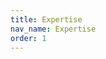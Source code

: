 ```yaml
---
title: Expertise
nav_name: Expertise
order: 1
---
```


<text-image image="/images/expertise-1.png">
<template v-slot:left>

## Yeah, we've
# Got skills
<br/>

Truly breakthrough product development
requires high quality engineering capabilities and
services. As a knowledge-based company, we
use a stage-gate approach that involves constant
testing, refinement, and communication.

At PCDworks, we have the team, technology, and
tenacity to take on even the most impossible
engineering challenges.


</template>
</text-image>

<image-text image="/images/expertise-2.png" trim>
<template v-slot:right>

## Electrical Engineering
<br/>

Because many of our solutions require
electro-mechanical subsystems, we maintain strong
electrical engineering capabilities across a range of
disciplines including firmware design, software design,
RF communication, and analog communication
systems. Our capabilities include:

* Electronic design and simulation
* Embedded software development
* PCB design and rapid prototyping
* Sensor design, mote design, and programming
* Wireless communication systems design
* Intelligent wireless ad hoc networks
* Positioning systems design
* Power consumption optimization
* RF, Microwave
* Control system design

</template>
</image-text>

<text-image image="/images/expertise-3.png" trim>
<template v-slot:left>

## Mechanical Engineering
<br/>

With extensive engineering capabilities, we provide a
full range of services, including 3D CAD layouts,
electronic circuit design, analytical modeling, and
multi-physics simulation. Our mechanical engineering
team is dedicated to quickly producing strong designs
and performing engineering calculations to verify your
concept’s validity. Capabilities include:

* Analytical Modeling
* Solid Modeling
* Multi-physics FEA (Heat transfer, stress/strain, vibration and fatigue, CFD)
* Design for Manufacturing
* Computational Fluid Dynamic Modeling

<br/>
<v-row>
<v-col>

Our engineers are experts at all the standard mechanical engineering disciplines:

* Mechanics
* Kinematics
* Structural Analysis
* Mechatronics
* Thermal and Fluid Dynamics
* Material Science

</v-col>
<v-col>

In addition, we have local outsider consultants and have worked in:


* Vibration
* Acoustics
* Surface Treatments
* Tribology
* Electrohydraulics

</v-col>
</v-row>

</template>
</text-image>

<image-text image="/images/expertise-4.png" trim>
<template v-slot:right>

## Mathematical Modeling
<br/>

Mathematical modeling is a valuable tool to use when
tackling problems that have plagued industries for
years. It's especially beneficial for complex and
high-risk New Product Development projects. After all,
what we learn from mathematical simulations enables
us to mitigate as much risk as possible before the
design and building process even begins. Our
capabilities include:

* COMSOL Multiphysics Modules
* AC/DC Module
* Heat Transfer Module
* Structural Mechanics Module
* CFD Module
* Mixer Module
* Optimization Library
* Material Library

</template>
</image-text>

<text-image image="/images/expertise-5.png" trim>
<template v-slot:left>

## Sensors and IoT
<br/>

In our state-of-the-art research and development
lab, it's possible to design, prototype, and evaluate
concepts that enable devices and machines to
communicate over the internet. We have the
engineering and technological know-how to design
sensors, gather and clean data, and develop the
communication layers and user interface to create
an loT product from scratch.

</template>
</text-image>
